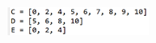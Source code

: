 <img src="https://github.com/hiranfb/set2-arrays-addAll-retainAll-removeAll/blob/main/readme.png" width="280" />
